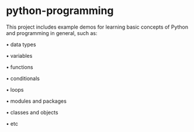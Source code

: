 # python-programming

This project includes example demos for learning basic concepts of Python and programming in general, such as:

• data types

• variables

• functions

• conditionals

• loops

• modules and packages

• classes and objects

• etc
